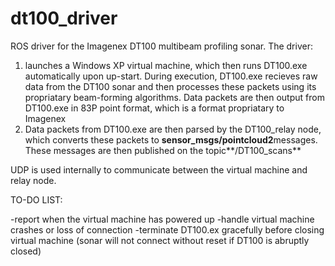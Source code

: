 # dt100_driver

ROS driver for the Imagenex DT100 multibeam profiling sonar. The driver:

  1. launches a Windows XP virtual machine, which then runs DT100.exe automatically upon up-start. During execution, DT100.exe recieves raw data from the DT100 sonar and then processes these packets using its propriatary beam-forming algorithms. Data packets are then output from DT100.exe in 83P point format, which is a format propriatary to Imagenex
  2. Data packets from DT100.exe are then parsed by the DT100_relay node, which converts these packets to **sensor_msgs/pointcloud2**messages. These messages are then published on the topic**/DT100_scans**

UDP is used internally to communicate between the virtual machine and relay node.

TO-DO LIST:

-report when the virtual machine has powered up
-handle virtual machine crashes or loss of connection
-terminate DT100.ex gracefully before closing virtual machine (sonar will not connect without reset if DT100 is abruptly closed)
